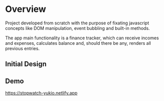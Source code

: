 <h1> Overview </h1>

Project developed from scratch with the purpose of fixating javascript concepts like DOM manipulation, event bubbling and built-in methods.

The app main functionality is a finance tracker, which can receive incomes and expenses, calculates balance and, should there be any, renders
all previous entries.

<h2>Initial Design</h2>



<h2>Demo</h2>

https://stopwatch-yukio.netlify.app
